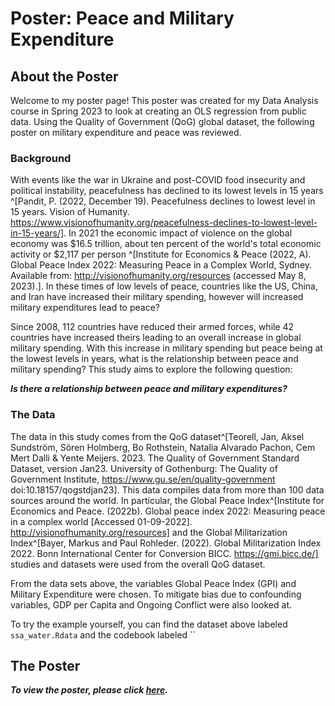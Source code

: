 Poster: Peace and Military Expenditure 
================

## About the Poster 

Welcome to my poster page! This poster was created for my Data Analysis course in Spring 2023 to look at creating an OLS regression from public data. Using the Quality of Government (QoG) global dataset, the following poster on military  expenditure and peace was reviewed. 


### Background


With events like the war in Ukraine and post-COVID food insecurity and political instability, peacefulness has declined to its lowest levels in 15 years ^[Pandit, P. (2022, December 19). Peacefulness declines to lowest level in 15 years. Vision of Humanity. https://www.visionofhumanity.org/peacefulness-declines-to-lowest-level-in-15-years/]. In 2021 the economic impact of violence on the global economy was $16.5 trillion, about ten percent of the world's total economic activity or $2,117 per person ^[Institute for Economics & Peace (2022, A). Global Peace Index 2022: Measuring Peace in a Complex World, Sydney. Available from: http://visionofhumanity.org/resources (accessed May 8, 2023).]. In these times of low levels of peace, countries like the US, China, and Iran have increased their military spending, however will increased military expenditures lead to peace?


Since 2008, 112 countries have reduced their armed forces, while 42 countries have increased theirs leading to an overall increase in global military spending. With this increase in military spending but peace being at the lowest levels in years, what is the relationship between peace and military spending? This study aims to explore the following question: 


**_Is there a relationship between peace and military expenditures?_** 


### The Data

The data in this study comes from the QoG dataset^[Teorell, Jan, Aksel Sundström, Sören Holmberg, Bo Rothstein, Natalia Alvarado Pachon, Cem Mert Dalli & Yente Meijers. 2023. The Quality of Government Standard Dataset, version Jan23. University of Gothenburg: The Quality of Government Institute, https://www.gu.se/en/quality-government doi:10.18157/qogstdjan23]. This data compiles data from more than 100 data sources around the world. In particular, the Global Peace Index^[Institute for Economics and Peace. (2022b). Global peace index 2022: Measuring peace in a
complex world [Accessed 01-09-2022]. http://visionofhumanity.org/resources] and the Global Militarization Index^[Bayer, Markus and Paul Rohleder. (2022). Global Militarization Index 2022. Bonn International
Center for Conversion BICC. https://gmi.bicc.de/] studies and datasets were used from the overall QoG dataset. 


From the data sets above, the variables Global Peace Index (GPI) and Military Expenditure were chosen. To mitigate bias due to confounding variables, GDP per Capita and Ongoing Conflict were also looked at. 


To try the example yourself, you can find the dataset above labeled `ssa_water.Rdata` and the codebook labeled ``


## The Poster

_**To view the poster, please click [here]([https://sloprinzi.github.io/Presentation_Refugee_Ages/#1](https://github.com/sloprinzi/Poster_Peace_Expenditure/blob/main/Does%20Military%20Spending%20Lead%20to%20Peace_.pdf)https://github.com/sloprinzi/Poster_Peace_Expenditure/blob/main/Does%20Military%20Spending%20Lead%20to%20Peace_.pdf).**_ 

